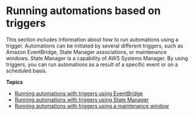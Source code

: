 # Running automations based on triggers<a name="automation-executing-triggers"></a>

This section includes information about how to run automations using a trigger\. Automations can be initiated by several different triggers, such as Amazon EventBridge, State Manager associations, or maintenance windows\. State Manager is a capability of AWS Systems Manager\. By using triggers, you can run automations as a result of a specific event or on a scheduled basis\.

**Topics**
+ [Running automations with triggers using EventBridge](automation-cwe-target.md)
+ [Running automations with triggers using State Manager](automation-sm-target.md)
+ [Running automations with triggers using a maintenance window](automation-mw-target.md)